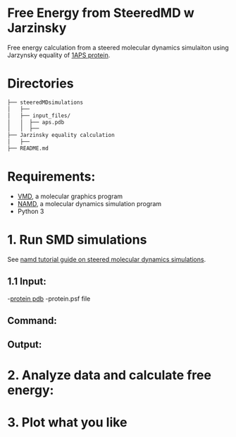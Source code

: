 # Free Energy from SteeredMD w Jarzinsky
Free energy calculation from a steered molecular dynamics simulaiton using Jarzynsky equality of [1APS protein](https://www.rcsb.org/structure/1APS "1APS pdb").

# Directories
```bash
├── steeredMDsimulations
│   ├── 
│   ├── input_files/
│   │  ├── aps.pdb
│   │  ├──
├── Jarzinsky equality calculation
│   ├── 
├── README.md
```
# Requirements:
  * [VMD](www.ks.uiuc.edu/Research/vmd), a molecular graphics program
  * [NAMD](www.ks.uiuc.edu/Research/namd), a molecular dynamics simulation program
  * Python 3
# 1. Run SMD simulations

See [namd tutorial guide on steered molecular dynamics simulations](https://www.ks.uiuc.edu/Training/Tutorials/namd/namd-tutorial-unix-html/node16.html).

## 1.1 Input:
-[protein pdb](https://www.rcsb.org/structure/1APS "1APS pdb")
-protein.psf file  
## Command:

## Output:

# 2. Analyze data and calculate free energy:


# 3. Plot what you like
